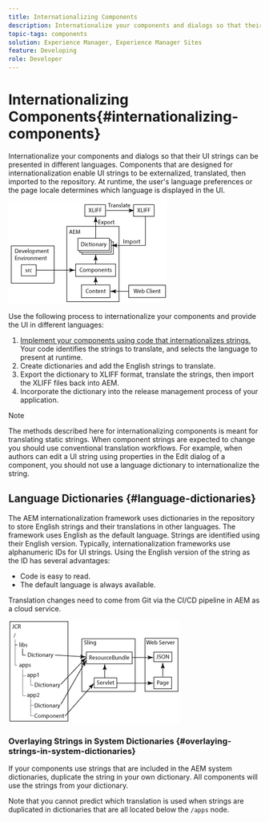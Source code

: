 ```yaml
---
title: Internationalizing Components
description: Internationalize your components and dialogs so that their UI strings can be presented in different languages
topic-tags: components
solution: Experience Manager, Experience Manager Sites
feature: Developing
role: Developer
---
```

# Internationalizing Components{#internationalizing-components}

Internationalize your components and dialogs so that their UI strings can be presented in different languages. Components that are designed for internationalization enable UI strings to be externalized, translated, then imported to the repository. At runtime, the user's language preferences or the page locale determines which language is displayed in the UI.

![i18n-components-1.png](/help/implementing/developing/extending/assets/i18n-comp1.png)

Use the following process to internationalize your components and provide the UI in different languages:

1. [Implement your components using code that internationalizes strings.](/help/implementing/developing/extending/i18n/dev.md) Your code identifies the strings to translate, and selects the language to present at runtime.
1. Create dictionaries and add the English strings to translate.
1. Export the dictionary to XLIFF format, translate the strings, then import the XLIFF files back into AEM.
1. Incorporate the dictionary into the release management process of your application.

>[!NOTE]
>
>The methods described here for internationalizing components is meant for translating static strings. When component strings are expected to change you should use conventional translation workflows. For example, when authors can edit a UI string using properties in the Edit dialog of a component, you should not use a language dictionary to internationalize the string.

## Language Dictionaries {#language-dictionaries}

The AEM internationalization framework uses dictionaries in the repository to store English strings and their translations in other languages. The framework uses English as the default language. Strings are identified using their English version. Typically, internationalization frameworks use alphanumeric IDs for UI strings. Using the English version of the string as the ID has several advantages:

* Code is easy to read.
* The default language is always available.

Translation changes need to come from Git via the CI/CD pipeline in AEM as a cloud service.

![i18n-components-2](/help/implementing/developing/extending/assets/i18n-comp2.png)


### Overlaying Strings in System Dictionaries {#overlaying-strings-in-system-dictionaries}

If your components use strings that are included in the AEM system dictionaries, duplicate the string in your own dictionary. All components will use the strings from your dictionary.

Note that you cannot predict which translation is used when strings are duplicated in dictionaries that are all located below the `/apps` node.
